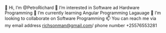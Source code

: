 👋 Hi, I’m @PetroRichard
👀 I’m interested in Software ad Hardware Programming 
🌱 I’m currently learning Angular Programming Lagauage
💞️ I’m looking to collaborate on Software Programming
📫 You can reach me via my email address richsonman@gmail.com/ phone number +25576553281
